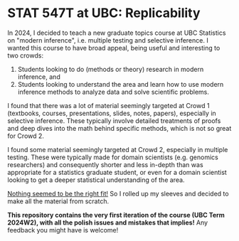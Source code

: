 # STAT 547T at UBC: Replicability 

In 2024, I decided to teach a new graduate topics course at UBC Statistics on "modern inference", i.e. multiple testing and selective inference. I wanted this course to have broad appeal, being useful and interesting to two crowds: 

1. Students looking to do (methods or theory) research in modern inference, and 
2. Students looking to understand the area and learn how to use modern inference methods to analyze data and solve scientific problems. 

I found that there was a lot of material seemingly targeted at Crowd 1 (textbooks, courses, presentations, slides, notes, papers), especially in selective inference. These typically involve detailed treatments of proofs and deep dives into the math behind specific methods, which is not so great for Crowd 2. 

I found some material seemingly targeted at Crowd 2, especially in multiple testing. These were typically made for  domain scientists (e.g. genomics researchers) and consequently shorter and less in-depth than was appropriate for a statistics graduate student, or even for a domain scientist looking to get a deeper statistical understanding of the area. 

[Nothing seemed to be the right fit!](https://twitter.com/BetterCallSaul/status/702517442845736960) So I rolled up my sleeves and decided to make all the material from scratch. 

**This repository contains the very first iteration of the course (UBC Term 2024W2), with all the polish issues and mistakes that implies!** Any feedback you might have is welcome! 